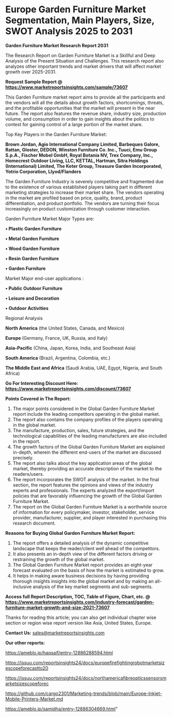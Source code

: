 # Europe Garden Furniture Market Segmentation, Main Players, Size, SWOT Analysis 2025 to 2031

<strong>Garden Furniture Market Research Report 2031</strong>

The Research Report on Garden Furniture Market is a Skillful and Deep Analysis of the Present Situation and Challenges. This research report also analyzes other important trends and market drivers that will affect market growth over 2025-2031.

<strong>Request Sample Report @ <a href=https://www.marketreportsinsights.com/sample/73607>https://www.marketreportsinsights.com/sample/73607</a></strong>

This Garden Furniture market report aims to provide all the participants and the vendors will all the details about growth factors, shortcomings, threats, and the profitable opportunities that the market will present in the near future. The report also features the revenue share, industry size, production volume, and consumption in order to gain insights about the politics to contest for gaining control of a large portion of the market share.

Top Key Players in the Garden Furniture Market:

<strong>Brown Jordan, Agio International Company Limited, Barbeques Galore, Rattan, Gloster, DEDON, Winston Furniture Co. Inc., Tuuci, Emu Group S.p.A., Fischer Mobel GmbH, Royal Botania NV, Trex Company, Inc., Homecrest Outdoor Living, LLC, KETTAL, Hartman, Sitra Holdings (International) Limited, The Keter Group, Treasure Garden Incorporated, Yotrio Corporation, Llyod/Flanders</strong>

The Garden Furniture Industry is severely competitive and fragmented due to the existence of various established players taking part in different marketing strategies to increase their market share. The vendors operating in the market are profiled based on price, quality, brand, product differentiation, and product portfolio. The vendors are turning their focus increasingly on product customization through customer interaction.

Garden Furniture Market Major Types are:

<strong>• Plastic Garden Furniture

• Metal Garden Furniture

• Wood Garden Furniture

• Resin Garden Furniture

• Garden Furniture</strong>

Market Major end-user applications :

<strong>• Public Outdoor Furniture

• Leisure and Decoration

• Outdoor Activities</strong>

Regional Analysis

</u><strong><b>North America</b></strong> (the United States, Canada, and Mexico)

<strong><b>Europe </b></strong>(Germany, France, UK, Russia, and Italy)

<strong><b>Asia-Pacific</b></strong> (China, Japan, Korea, India, and Southeast Asia)

<strong><b>South America</b></strong> (Brazil, Argentina, Colombia, etc.)

<strong><b>The Middle East and Africa</b></strong> (Saudi Arabia, UAE, Egypt, Nigeria, and South Africa)

<strong>Go For Interesting Discount Here: <a href=https://www.marketreportsinsights.com/discount/73607>https://www.marketreportsinsights.com/discount/73607</a></strong>

<strong>Points Covered in The Report:</strong>
<ol>
  <li>The major points considered in the Global Garden Furniture Market report include the leading competitors operating in the global market.</li>
  <li>The report also contains the company profiles of the players operating in the global market.</li>
  <li>The manufacture, production, sales, future strategies, and the technological capabilities of the leading manufacturers are also included in the report.</li>
  <li>The growth factors of the Global Garden Furniture Market are explained in-depth, wherein the different end-users of the market are discussed precisely.</li>
  <li>The report also talks about the key application areas of the global market, thereby providing an accurate description of the market to the readers/users.</li>
  <li>The report incorporates the SWOT analysis of the market. In the final section, the report features the opinions and views of the industry experts and professionals. The experts analyzed the export/import policies that are favorably influencing the growth of the Global Garden Furniture Market.</li>
  <li>The report on the Global Garden Furniture Market is a worthwhile source of information for every policymaker, investor, stakeholder, service provider, manufacturer, supplier, and player interested in purchasing this research document.</li>
</ol>
<strong>Reasons for Buying Global Garden Furniture Market Report:</strong>

<ol>
  <li>The report offers a detailed analysis of the dynamic competitive landscape that keeps the reader/client well ahead of the competitors.</li>
  <li>It also presents an in-depth view of the different factors driving or restraining the growth of the global market.</li>
  <li>The Global Garden Furniture Market report provides an eight-year forecast evaluated on the basis of how the market is estimated to grow.</li>
  <li>It helps in making aware business decisions by having providing thorough insights insights into the global market and by making an all-inclusive analysis of the key market segments and sub-segments.</li>
</ol>
<strong>Access full Report Description, TOC, Table of Figure, Chart, etc. @ <a href=https://www.marketreportsinsights.com/industry-forecast/garden-furniture-market-growth-and-size-2021-73607>https://www.marketreportsinsights.com/industry-forecast/garden-furniture-market-growth-and-size-2021-73607</a></strong>


Thanks for reading this article; you can also get individual chapter wise section or region wise report version like Asia, United States, Europe.

<strong>Contact Us:</strong>
sales@marketreportsinsights.com

<strong>Our other reports:</strong>

<a href=https://ameblo.jp/haqsaif/entry-12886288594.html>https://ameblo.jp/haqsaif/entry-12886288594.html</a>

<a href=https://issuu.com/reportsinsights24/docs/europefirefightingrobotmarketsizescopeforecastto20>https://issuu.com/reportsinsights24/docs/europefirefightingrobotmarketsizescopeforecastto20</a>

<a href=https://issuu.com/reportsinsights24/docs/northamericafibreopticssensorsmarketsizescopeforec>https://issuu.com/reportsinsights24/docs/northamericafibreopticssensorsmarketsizescopeforec</a>

<a href=https://github.com/cargo2301/Marketing-trends/blob/main/Europe-Inkjet-Mobile-Printers-Market.md>https://github.com/cargo2301/Marketing-trends/blob/main/Europe-Inkjet-Mobile-Printers-Market.md</a>

<a href=https://ameblo.jp/samidha/entry-12886304669.html>https://ameblo.jp/samidha/entry-12886304669.html</a>"
